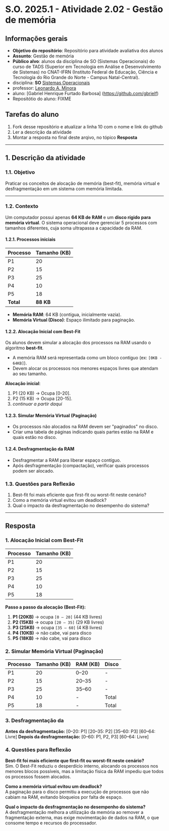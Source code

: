 # S.O. 2025.1 - Atividade 2.02 - Gestão de memória

## Informações gerais

- **Objetivo do repositório**: Repositório para atividade avaliativa dos alunos
- **Assunto**: Gestão de memória
- **Público alvo**: alunos da disciplina de SO (Sistemas Operacionais) do curso de TADS (Superior em Tecnologia em Análise e Desenvolvimento de Sistemas) no CNAT-IFRN (Instituto Federal de Educação, Ciência e Tecnologia do Rio Grande do Norte - Campus Natal-Central).
- disciplina: **SO** [Sistemas Operacionais](https://github.com/sistemas-operacionais/)
- professor: [Leonardo A. Minora](https://github.com/leonardo-minora)
- aluno: [Gabriel Henrique Furtado Barbosa] (https://github.com/gbrielf)
- Repositótio do aluno: FIXME

## Tarefas do aluno
1. Fork desse repositório e atualizar a linha 10 com o nome e link do github
2. Ler a descrição da atividade
3. Montar a resposta no final deste arqivo, no tópico **Resposta**

---

## 1. Descrição da atividade
### 1.1. Objetivo
Praticar os conceitos de alocação de memória (best-fit), memória virtual e desfragmentação em um sistema com memória limitada.

---

### 1.2. Contexto
Um computador possui apenas **64 KB de RAM** e um **disco rígido para memória virtual**. O sistema operacional deve gerenciar 5 processos com tamanhos diferentes, cuja soma ultrapassa a capacidade da RAM.

#### 1.2.1. Processos iniciais

| Processo | Tamanho (KB) |
|----------|-------------|
| P1       | 20          |
| P2       | 15          |
| P3       | 25          |
| P4       | 10          |
| P5       | 18          |
| **Total**| **88 KB**   |

- **Memória RAM**: 64 KB (contígua, inicialmente vazia).  
- **Memória Virtual (Disco)**: Espaço ilimitado para paginação.

#### 1.2.2. Alocação Inicial com Best-Fit
Os alunos devem simular a alocação dos processos na RAM usando o algoritmo **best-fit**.  
- A memória RAM será representada como um bloco contíguo (ex: `[0KB - 64KB]`).  
- Devem alocar os processos nos menores espaços livres que atendam ao seu tamanho.  

**Alocação inicial**:  
1. P1 (20 KB) → Ocupa [0-20].  
2. P2 (15 KB) → Ocupa [20-15].  
3. _continuar a partir daqui_

#### 1.2.3. Simular Memória Virtual (Paginação)
- Os processos não alocados na RAM devem ser "paginados" no disco.  
- Criar uma tabela de páginas indicando quais partes estão na RAM e quais estão no disco.  

#### 1.2.4. Desfragmentação da RAM
- Desfragmentar a RAM para liberar espaço contíguo.
- Após desfragmentação (compactação), verificar quais processos podem ser alocado.  

### 1.3. Questões para Reflexão
1. Best-fit foi mais eficiente que first-fit ou worst-fit neste cenário?  
2. Como a memória virtual evitou um deadlock?  
3. Qual o impacto da desfragmentação no desempenho do sistema?  

---

## Resposta

### 1. Alocação Inicial com Best-Fit

| Processo | Tamanho (KB) |
|----------|--------------|
| P1       | 20           |
| P2       | 15           |
| P3       | 25           |
| P4       | 10           |
| P5       | 18           |

**Passo a passo da alocação (Best-Fit):**
1. **P1 (20KB)** → ocupa `[0 – 20]` (44 KB livres)
2. **P2 (15KB)** → ocupa `[20 – 35]` (29 KB livres)
3. **P3 (25KB)** → ocupa `[35 – 60]` (4 KB livres)
4. **P4 (10KB)** → não cabe, vai para disco
5. **P5 (18KB)** → não cabe, vai para disco

### 2. Simular Memória Virtual (Paginação)

| Processo | Tamanho (KB) | RAM (KB) | Disco |
|----------|--------------|----------|-------|
| P1       | 20           | 0–20     | -     |
| P2       | 15           | 20–35    | -     |
| P3       | 25           | 35–60    | -     |
| P4       | 10           | -        | Total |
| P5       | 18           | -        | Total |

### 3. Desfragmentação da 

**Antes da desfragmentação:** [0–20: P1] [20–35: P2] [35–60: P3] [60–64: Livre]
**Depois da desfragmentação:** [0–60: P1, P2, P3] [60–64: Livre]

 ### 4. Questões para Reflexão


**Best-fit foi mais eficiente que first-fit ou worst-fit neste cenário?**  
Sim. O Best-Fit reduziu o desperdício interno, alocando os processos nos menores blocos possíveis, mas a limitação física da RAM impediu que todos os processos fossem alocados.

**Como a memória virtual evitou um deadlock?**  
A paginação para o disco permitiu a execução de processos que não cabiam na RAM, evitando bloqueios por falta de espaço.

**Qual o impacto da desfragmentação no desempenho do sistema?**  
A desfragmentação melhora a utilização da memória ao remover a fragmentação externa, mas exige movimentação de dados na RAM, o que consome tempo e recursos do processador.